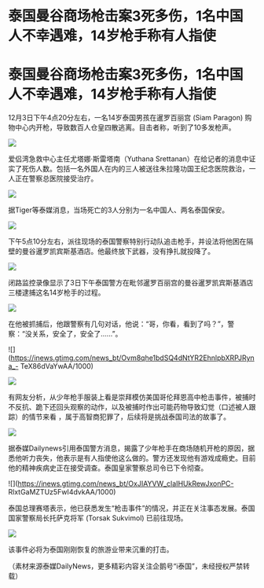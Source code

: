 # 泰国曼谷商场枪击案3死多伤，1名中国人不幸遇难，14岁枪手称有人指使

# 泰国曼谷商场枪击案3死多伤，1名中国人不幸遇难，14岁枪手称有人指使

12月3日下午4点20分左右，一名14岁泰国男孩在暹罗百丽宫 (Siam Paragon)
购物中心内开枪，导致数百人仓皇四散逃离。目击者称，听到了10多发枪声。

![](https://inews.gtimg.com/news_bt/Oxk0-rzalO1Io8BbcPdMt7p4eu_1yTcfl6dABiFFpasLwAA/1000)

爱侣湾急救中心主任尤塔娜·斯雷塔南（Yuthana
Srettanan）在给记者的消息中证实了死伤人数。包括一名外国人在内的三人被送往朱拉隆功国王纪念医院救治，一人正在警察总医院接受治疗。

![](https://inews.gtimg.com/news_bt/Oe08SW_W7rlCh56d8aQvosqICfc77JfLOeR2DltzlanOEAA/1000)

据Tiger等泰媒消息，当场死亡的3人分别为一名中国人、两名泰国保安。

![](https://inews.gtimg.com/news_bt/OiJFqMG_IUUlx6m-pQr5y2MG1EaPSceKAXMJP59Wl-68AAA/1000)

下午5点10分左右，派往现场的泰国警察特别行动队追击枪手，并设法将他困在隔壁的曼谷暹罗凯宾斯基酒店。他最终放下武器，没有挣扎就投降了。

![](https://inews.gtimg.com/news_bt/OgCmSdM7MV2YiRScwQJuwEeGAnGiKFfNRhoxIU6Ww3ygwAA/1000)

闭路监控录像显示了3日下午泰国警方在毗邻暹罗百丽宫的曼谷暹罗凯宾斯基酒店三楼逮捕这名14岁枪手的过程。

![](https://inews.gtimg.com/news_bt/OlZb84Ihla-8cXxHeK8ge0gvTwffSEF5fMX3U2z9Lbo2EAA/1000)

在他被抓捕后，他跟警察有几句对话，他说：​“哥，你看，看到了吗？”，警察：“没关系，安全了，安全了……”。

![](https://inews.gtimg.com/news_bt/Ovm8qhe1bdSQ4dNtYR2EhnlpbXRPJRyna_-
TeX86dVaYwAA/1000)

![](https://inews.gtimg.com/news_bt/Ox60J2WB6HhhViwLjNp7YmYz6UEfh2LeKZoD97u7wbHZoAA/1000)

有网友分析，从少年枪手服装上看是崇拜模仿美国哥伦拜恩高中枪击事件，被捕时不反抗、跪下还回头观察的动作，以及被捕时作出可能药物导致幻觉（口述被人跟踪）的情节来看
，属于高智商犯罪了，后续将是挑战泰国司法的故事了。

![](https://inews.gtimg.com/news_bt/OljTUBLHWfMVQFlNe6kGaCpZhXDI6wL1n6ucug7EEE_GkAA/1000)

据泰媒Dailynews引用泰国警方消息，揭露了少年枪手在商场随机开枪的原因，据悉他听力丧失，他表示是有人指使他这么做的。警方还发现他有游戏成瘾史。目前他的精神疾病史正在接受调查。泰国皇家警察总司令已下令彻查。

![](https://inews.gtimg.com/news_bt/OxJIAYVW_claIHUkRewJxonPC-
RlxtGaMZTUz5FwI4dvkAA/1000)

泰国总理赛塔表示，他已获悉发生“枪击事件”的情况，并正在关注事态发展。泰国国家警察局长托萨克将军 (Torsak Sukvimol) 已前往现场。

![](https://inews.gtimg.com/news_bt/O8FhrELdYAW3PB2cOirP7MVDIZgvwOLpWQKxKGbYjMwOIAA/1000)

​该事件必将为泰国刚刚恢复的旅游业带来沉重的打击。​

（素材来源泰媒DailyNews，更多精彩内容关注企鹅号“i泰国”，未经授权严禁转载）

